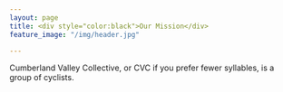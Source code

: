 ```yaml
---
layout: page
title: <div style="color:black">Our Mission</div>
feature_image: "/img/header.jpg"

---
```

Cumberland Valley Collective, or CVC if you prefer fewer syllables, is a group of cyclists. 
